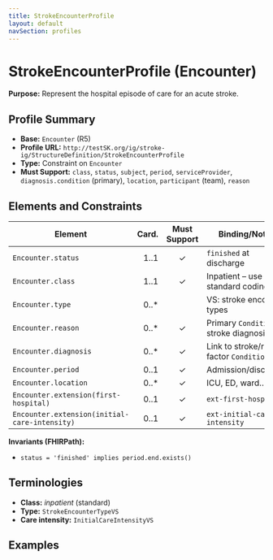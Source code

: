 ```yaml
---
title: StrokeEncounterProfile
layout: default
navSection: profiles
---
```


# StrokeEncounterProfile (Encounter)

**Purpose:** Represent the hospital episode of care for an acute stroke.

## Profile Summary
- **Base:** `Encounter` (R5)
- **Profile URL:** `http://testSK.org/ig/stroke-ig/StructureDefinition/StrokeEncounterProfile`
- **Type:** Constraint on `Encounter`
- **Must Support:** `class`, `status`, `subject`, `period`, `serviceProvider`, `diagnosis.condition` (primary), `location`, `participant` (team), `reason`

## Elements and Constraints
| Element | Card. | Must Support | Binding/Notes |
|---|---:|:---:|---|
| `Encounter.status` | 1..1 | ✓ | `finished` at discharge |
| `Encounter.class` | 1..1 | ✓ | Inpatient – use standard coding |
| `Encounter.type` | 0..* |  | VS: stroke encounter types |
| `Encounter.reason` | 0..* | ✓ | Primary `Condition`: stroke diagnosis |
| `Encounter.diagnosis` | 0..* | ✓ | Link to stroke/risk-factor `Condition` |
| `Encounter.period` | 0..1 | ✓ | Admission/discharge |
| `Encounter.location` | 0..* | ✓ | ICU, ED, ward… |
| `Encounter.extension(first-hospital)` | 0..1 | ✓ | `ext-first-hospital` |
| `Encounter.extension(initial-care-intensity)` | 0..1 | ✓ | `ext-initial-care-intensity` |

**Invariants (FHIRPath):**
- `status = 'finished' implies period.end.exists()`

## Terminologies
- **Class:** *inpatient* (standard)
- **Type:** `StrokeEncounterTypeVS`
- **Care intensity:** `InitialCareIntensityVS`

## Examples
